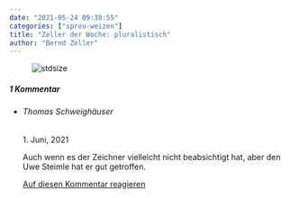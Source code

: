 ```yaml
---
date: "2021-05-24 09:38:55"
categories: ["spreu-weizen"]
title: "Zeller der Woche: pluralistisch"
author: "Bernd Zeller"
---
```



<figure>
<img src="https://www.publicomag.com/wp-content/uploads/2021/05/pluralistisch-1320x867.jpg" alt=stdsize>
</figure>


<!--more-->
<h5 class="comments-h">
1 Kommentar </h5>
<ul class="commentlist">
<li class="comment even thread-even depth-1 clearfix" id="li-comment-111914">
<h6 class="author">Thomas Schweighäuser</h6> <span class="date">1. Juni, 2021</span>



Auch wenn es der Zeichner vielleicht nicht beabsichtigt hat, aber den Uwe Steimle hat er gut getroffen.

<a rel="nofollow" class="comment-reply-link" href="#comment-111914" data-commentid="111914" data-postid="13675" data-belowelement="comment-111914" data-respondelement="respond" data-replyto="Antworte auf Thomas Schweighäuser" aria-label="Antworte auf Thomas Schweighäuser">Auf diesen Kommentar reagieren</a> 


</li>
</ul>
